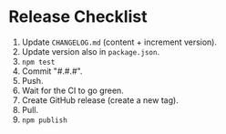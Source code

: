 # Release Checklist

1. Update `CHANGELOG.md` (content + increment version).
1. Update version also in `package.json`.
1. `npm test`
1. Commit "#.#.#".
1. Push.
1. Wait for the CI to go green.
1. Create GitHub release (create a new tag).
1. Pull.
1. `npm publish`
